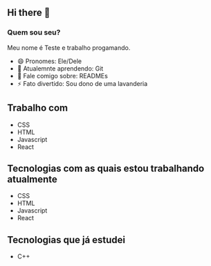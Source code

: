 ## Hi there 👋

### Quem sou seu?
Meu nome é Teste e trabalho progamando.
- 😄 Pronomes: Ele/Dele
- 🌱 Atualemnte aprendendo: Git
- 💬 Fale comigo sobre: READMEs
- ⚡ Fato divertido: Sou dono de uma lavanderia

## Trabalho com 
- CSS
- HTML
- Javascript
- React

## Tecnologias com as quais estou trabalhando atualmente
- CSS
- HTML
- Javascript
- React

## Tecnologias que já estudei
- C++
